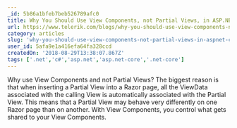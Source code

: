 ```yaml
---
_id: 5b86a1bfeb7beb526789afc0
title: Why You Should Use View Components, not Partial Views, in ASP.NET Core
url: https://www.telerik.com/blogs/why-you-should-use-view-components-not-partial-views-aspnet-core
category: articles
slug: 'why-you-should-use-view-components-not-partial-views-in-aspnet-core'
user_id: 5afa9e1a416efa64fa328ccd
createdOn: '2018-08-29T13:38:07.867Z'
tags: ['.net','c#','asp.net','asp.net-core','.net-core']
---
```


Why use View Components and not Partial Views? The biggest reason is that when inserting a Partial View into a Razor page, all the ViewData associated with the calling View is automatically associated with the Partial View. This means that a Partial View may behave very differently on one Razor page than on another. With View Components, you control what gets shared to your View Components.
